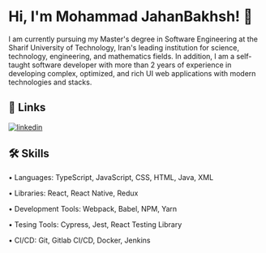 
# Hi, I'm Mohammad JahanBakhsh! 👋

I am currently pursuing my Master's degree in Software Engineering at the Sharif University of Technology, Iran's leading institution for science, technology, engineering, and mathematics fields. In addition, I am a self-taught software developer with more than 2 years of experience in developing complex, optimized, and rich UI web applications with modern technologies and stacks.


## 🔗 Links
[![linkedin](https://img.shields.io/badge/linkedin-0A66C2?style=for-the-badge&logo=linkedin&logoColor=white)](https://www.linkedin.com/in/mjahanbakhsh/)

## 🛠 Skills
• Languages: TypeScript, JavaScript, CSS, HTML, Java, XML

• Libraries: React, React Native, Redux

• Development Tools: Webpack, Babel, NPM, Yarn

• Tesing Tools: Cypress, Jest, React Testing Library

• CI/CD: Git, Gitlab CI/CD, Docker, Jenkins
